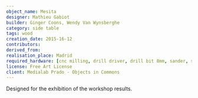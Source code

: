 ```yaml
---
object_name: Mesita
designer: Mathieu Gabiot
builder: Ginger Coons, Wendy Van Wynsberghe
category: side table
tags: wood
creation_date: 2015-16-12
contributors:
derived_from:
realisation_place: Madrid
required_hardware: [cnc milling, drill driver, drill bit 8mm, sander, sand paper, dowels]
license: Free Art License
client: Medialab Prado - Objects in Commons
---
```


Designed for the exhibition of the workshop results.
